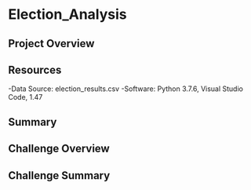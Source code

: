 # Election_Analysis

## Project Overview

## Resources
-Data Source: election_results.csv
-Software: Python 3.7.6, Visual Studio Code, 1.47

## Summary



## Challenge Overview

## Challenge Summary
